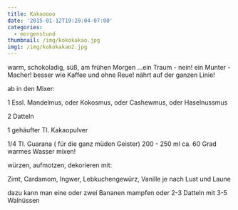 ```yaml
---
title: Kakaoooo
date: '2015-01-12T19:20:04-07:00'
categories:
  - morgenstund
thumbnail: /img/kokokakao.jpg
img1: /img/kokokakao2.jpg
---
```

warm, schokoladig, süß, am frühen Morgen ...ein Traum  - nein!
ein Munter - Macher!
besser wie Kaffee und ohne Reue!
nährt auf der ganzen Linie!

ab in den Mixer:

1 Essl. Mandelmus, oder Kokosmus, oder Cashewmus, oder Haselnussmus


2 Datteln

1 gehäufter Tl. Kakaopulver 

1/4 Tl. Guarana ( für die ganz müden Geister)
200 - 250 ml ca. 60 Grad warmes Wasser
mixen!


würzen, aufmotzen, dekorieren mit:

Zimt, Cardamom, Ingwer,  Lebkuchengewürz, Vanille je nach Lust und Laune

dazu kann man eine oder zwei Bananen mampfen
oder 2-3 Datteln mit  3-5 Walnüssen

